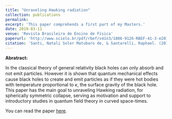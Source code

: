 ```yaml
---
title: "Unraveling Hawking radiation"
collection: publications
permalink: 
excerpt: 'This paper comprehends a first part of my Masters.'
date: 2019-03-11
venue: 'Revista Brasileira de Ensino de Física'
paperurl: 'http://www.scielo.br/pdf/rbef/v41n3/1806-9126-RBEF-41-3-e20180312.pdf'
citation: 'Santi, Natali Soler Matubaro de, & Santarelli, Raphael. (2019). Desvendando a radiação Hawking. Revista Brasileira de Ensino de Física, 41(3), e20180312. Epub March 11, 2019.https://doi.org/10.1590/1806-9126-rbef-2018-0312'
---
```


**Abratract:**

In the classical theory of general relativity black holes can only absorb and not emit particles. However it is
shown that quantum mechanical eﬀects cause black holes to create and emit particles as if they were hot bodies with
temperature proportional to $\kappa$, the surface gravity of the black hole. This paper has the main goal to unraveling
Hawking radiation, for spherically symmetric collapse, serving as motivation and support to introductory studies
in quantum field theory in curved space-times.

You can read the paper [here](http://www.scielo.br/pdf/rbef/v41n3/1806-9126-RBEF-41-3-e20180312.pdf).
